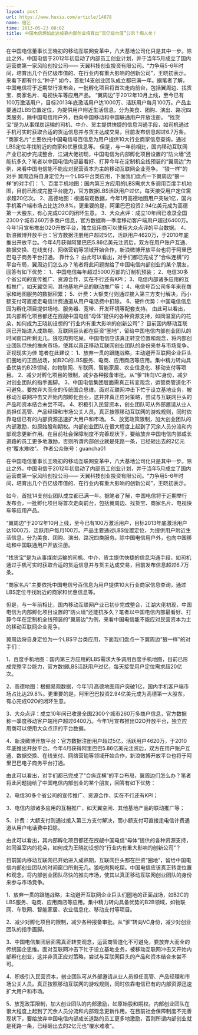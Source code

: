 ```yaml
---
layout: post
url: https://www.huxiu.com/article/14878
name: 宿艺
time: 2013-05-23 08:02
title: 中国电信想如此这般靠内部创业培育出“百亿级市值”公司？痴人矣！
---
```

在中国电信董事长王晓初的移动互联网变革中，八大基地公司化只是其中一步。除此之外，中国电信于2012年初启动了内部员工创业计划，并于当年5月成立了国内运营商第一家风险创投公司—— 天翼科技创业投资有限公司。“力争用5-6年时间，培育出几个百亿级市值的、在行业内有重大影响的创新公司”，王晓初表示。 来看下都有什么“种子” 如今，首批14支创业团队成立都已满一年。据笔者了解，中国电信将于近期举行发布会，一批孵化项目将首次走向前台，包括翼周边、找货宝、商家名片、电视快车等应用产品。 “翼周边”于2012年10月上线，至今已有100万激活用户，目标2013年底激活用户达1000万、活跃用户每月100万。产品主要通过LBS位置定位，为提供用户附近生活信息，分为美食、团购、演出、路况四类服务。除中国电信用户外，也向中国移动和中国联通用户开放注册。 “找货宝”是为从事煤炭运输的司机、中介、货主提供快捷的信息沟通手段，如司机通过手机可实时获取合适的货运信息并与货主达成交易，目前发布信息超过6.7万条。 “商家名片”主要依托中国电信号百信息为用户提供10大行业商家信息查询，通过LBS定位寻找附近的商家和优惠信息等。 但是，与一年前相比，国内移动互联网产业已初步完成整合，江湖大佬初现，中国电信为内部孵化项目设置的“防火墙”还能抗多久？笔者以中国电信内部最看好、打算今年在定制机全线预装的“翼周边”为例，来看中国电信能不能应对民营资本为主的移动互联网企业竞争。 “狼一样”的对手 翼周边将自身定位为一个LBS平台类应用，下面我们盘点一下翼周边“狼一样”的对手们： 1、百度手机地图：国内第三方应用的LBS需求大多调用百度手机地图，目前已形成完整平台能力，官方数据LBS活跃用户过亿，每天接受用户定位需求超20亿次。 2、高德地图：根据易观数据，今年1月高德地图用户突破1亿，国内手机客户端市场占比达29.8%。更重要的是，阿里巴巴投资2.94亿美元成为高德第一大股东，有心完成O2O的闭环生意。 3、大众点评：成立10年间已收录全国2300个城市260万多商户信息，官方数据称一季度移动客户端用户超过6400万。今年1月宣布推出O2O开放平台，独立应用商可以使用大众点评的平台数据。 4、新浪微博开放平台：官方数据注册用户超过5亿，活跃用户4620万，于2010年底推出开放平台。今年4月获得阿里巴巴5.86亿美元注资后，双方在用户账户互通、数据交换、在线支付、网络营销等领域开始合作，新浪微博开放平台也将于阿里巴巴电子商务平台打通。 靠什么？ 由此可以看出，对手们都已完成了“合纵连横”的平台布局，翼周边们怎么办？笔者将此问题抛给了中国电信内部创业的某个朋友，回答有如下优势： 1、中国电信每年超过5000万部的订制机预装； 2、电信30多个省公司的宣传推广、资源合作，实在不行还有KPI； 3、电信内部诸多应用的互相推广，如天翼空间、其他基地产品的联动推广等； 4、电信号百公司多年来在商家和地图服务的数据积累； 5、计费：大额支付则通过接入第三方支付解决，而小额支付可直接走电信计费通道从用户电话费中扣除。 6、硬件优势：中国电信信息园为孵化项目提供场地、服务器、宽带、开发环境等配套支持。 由此可以看出，其内部孵化项目都还在觊觎中国电信“母体”提供的各种资源支持，如同温室内的花朵，如何成为王晓初设想的“行业内有重大影响的创新公司”？ 目前国内移动互联网已开始进入成熟期，互联网巨头都在巨资“圈地”，留给中国电信内部创业团队的时间窗口所剩无几。狼吃肉狗吃屎。中国电信应该真正转变位置和观念，将内部创业团队尽快的推向市场，使其以真正移动互联网创业团队的身份来参与市场竞争。 正视现实为佳 笔者在此建议： 1、放弃一贯的跟随战略，主动避开互联网企业巨头们圈地的正面战场，如B2C的LBS服务、电商、应用商店等应用。集中精力转向具备优势的B2B领域，如物联网、车联网、智能家居、农业信息化、移动支付等项目。 2、减少对孵化项目的限制，减少各种报备审批。从“爹”转向VC身份，减少对创业团队的指手画脚。 3、中国电信集团层面需真正转变观念，运营商管道化不可避免，要放弃大而全的传统国企思维。面对互联网冲击下忙于设立基地业务，被移动互联网冲击又开始内部孵化创业，这并非真正应对策略，尝试与互联网巨头的产品和资本结合未尝不可。 4、积极引入民营资本，创业团队可从外部邀请从业人员担任高管、产品经理和市场公关人员。真正按照移动互联网的游戏规则，同时依靠电信已有的内部资源迅速扩大用户和市场。 5、放宽政策限制，加大创业团队的内部激励，如原始股和期权。内部创业团队在很大程度上起到了冗余人员分流和内部观念更新作用。在目前社会保障制度不完善现状下，要给放弃中国电信内部成长道路的员工更多地激励，否则所谓内部创业就是死路一条，已经砸出去的2亿元也“覆水难收”。 作者公众账号：guancha01

在中国电信董事长王晓初的移动互联网变革中，八大基地公司化只是其中一步。除此之外，中国电信于2012年初启动了内部员工创业计划，并于当年5月成立了国内运营商第一家风险创投公司—— 天翼科技创业投资有限公司。“力争用5-6年时间，培育出几个百亿级市值的、在行业内有重大影响的创新公司”，王晓初表示。

如今，首批14支创业团队成立都已满一年。据笔者了解，中国电信将于近期举行发布会，一批孵化项目将首次走向前台，包括翼周边、找货宝、商家名片、电视快车等应用产品。

“翼周边”于2012年10月上线，至今已有100万激活用户，目标2013年底激活用户达1000万、活跃用户每月100万。产品主要通过LBS位置定位，为提供用户附近生活信息，分为美食、团购、演出、路况四类服务。除中国电信用户外，也向中国移动和中国联通用户开放注册。

“找货宝”是为从事煤炭运输的司机、中介、货主提供快捷的信息沟通手段，如司机通过手机可实时获取合适的货运信息并与货主达成交易，目前发布信息超过6.7万条。

“商家名片”主要依托中国电信号百信息为用户提供10大行业商家信息查询，通过LBS定位寻找附近的商家和优惠信息等。

但是，与一年前相比，国内移动互联网产业已初步完成整合，江湖大佬初现，中国电信为内部孵化项目设置的“防火墙”还能抗多久？笔者以中国电信内部最看好、打算今年在定制机全线预装的“翼周边”为例，来看中国电信能不能应对民营资本为主的移动互联网企业竞争。

翼周边将自身定位为一个LBS平台类应用，下面我们盘点一下翼周边“狼一样”的对手们：

1、百度手机地图：国内第三方应用的LBS需求大多调用百度手机地图，目前已形成完整平台能力，官方数据LBS活跃用户过亿，每天接受用户定位需求超20亿次。

2、高德地图：根据易观数据，今年1月高德地图用户突破1亿，国内手机客户端市场占比达29.8%。更重要的是，阿里巴巴投资2.94亿美元成为高德第一大股东，有心完成O2O的闭环生意。

3、大众点评：成立10年间已收录全国2300个城市260万多商户信息，官方数据称一季度移动客户端用户超过6400万。今年1月宣布推出O2O开放平台，独立应用商可以使用大众点评的平台数据。

4、新浪微博开放平台：官方数据注册用户超过5亿，活跃用户4620万，于2010年底推出开放平台。今年4月获得阿里巴巴5.86亿美元注资后，双方在用户账户互通、数据交换、在线支付、网络营销等领域开始合作，新浪微博开放平台也将于阿里巴巴电子商务平台打通。

由此可以看出，对手们都已完成了“合纵连横”的平台布局，翼周边们怎么办？笔者将此问题抛给了中国电信内部创业的某个朋友，回答有如下优势：

2、电信30多个省公司的宣传推广、资源合作，实在不行还有KPI；

3、电信内部诸多应用的互相推广，如天翼空间、其他基地产品的联动推广等；

5、计费：大额支付则通过接入第三方支付解决，而小额支付可直接走电信计费通道从用户电话费中扣除。

由此可以看出，其内部孵化项目都还在觊觎中国电信“母体”提供的各种资源支持，如同温室内的花朵，如何成为王晓初设想的“行业内有重大影响的创新公司”？

目前国内移动互联网已开始进入成熟期，互联网巨头都在巨资“圈地”，留给中国电信内部创业团队的时间窗口所剩无几。狼吃肉狗吃屎。中国电信应该真正转变位置和观念，将内部创业团队尽快的推向市场，使其以真正移动互联网创业团队的身份来参与市场竞争。

1、放弃一贯的跟随战略，主动避开互联网企业巨头们圈地的正面战场，如B2C的LBS服务、电商、应用商店等应用。集中精力转向具备优势的B2B领域，如物联网、车联网、智能家居、农业信息化、移动支付等项目。

2、减少对孵化项目的限制，减少各种报备审批。从“爹”转向VC身份，减少对创业团队的指手画脚。

3、中国电信集团层面需真正转变观念，运营商管道化不可避免，要放弃大而全的传统国企思维。面对互联网冲击下忙于设立基地业务，被移动互联网冲击又开始内部孵化创业，这并非真正应对策略，尝试与互联网巨头的产品和资本结合未尝不可。

4、积极引入民营资本，创业团队可从外部邀请从业人员担任高管、产品经理和市场公关人员。真正按照移动互联网的游戏规则，同时依靠电信已有的内部资源迅速扩大用户和市场。

5、放宽政策限制，加大创业团队的内部激励，如原始股和期权。内部创业团队在很大程度上起到了冗余人员分流和内部观念更新作用。在目前社会保障制度不完善现状下，要给放弃中国电信内部成长道路的员工更多地激励，否则所谓内部创业就是死路一条，已经砸出去的2亿元也“覆水难收”。

